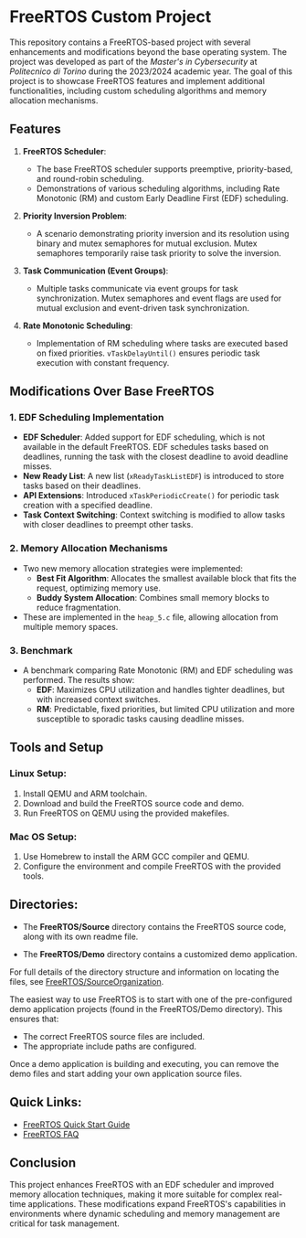 # FreeRTOS Custom Project

This repository contains a FreeRTOS-based project with several enhancements and modifications beyond the base operating system. The project was developed as part of the *Master's in Cybersecurity* at *Politecnico di Torino* during the 2023/2024 academic year. The goal of this project is to showcase FreeRTOS features and implement additional functionalities, including custom scheduling algorithms and memory allocation mechanisms.

## Features

1. **FreeRTOS Scheduler**:
   - The base FreeRTOS scheduler supports preemptive, priority-based, and round-robin scheduling.
   - Demonstrations of various scheduling algorithms, including Rate Monotonic (RM) and custom Early Deadline First (EDF) scheduling.

2. **Priority Inversion Problem**:
   - A scenario demonstrating priority inversion and its resolution using binary and mutex semaphores for mutual exclusion. Mutex semaphores temporarily raise task priority to solve the inversion.

3. **Task Communication (Event Groups)**:
   - Multiple tasks communicate via event groups for task synchronization. Mutex semaphores and event flags are used for mutual exclusion and event-driven task synchronization.

4. **Rate Monotonic Scheduling**:
   - Implementation of RM scheduling where tasks are executed based on fixed priorities. `vTaskDelayUntil()` ensures periodic task execution with constant frequency.

## Modifications Over Base FreeRTOS

### 1. **EDF Scheduling Implementation**
   - **EDF Scheduler**: Added support for EDF scheduling, which is not available in the default FreeRTOS. EDF schedules tasks based on deadlines, running the task with the closest deadline to avoid deadline misses.
   - **New Ready List**: A new list (`xReadyTaskListEDF`) is introduced to store tasks based on their deadlines.
   - **API Extensions**: Introduced `xTaskPeriodicCreate()` for periodic task creation with a specified deadline.
   - **Task Context Switching**: Context switching is modified to allow tasks with closer deadlines to preempt other tasks.
   
### 2. **Memory Allocation Mechanisms**
   - Two new memory allocation strategies were implemented:
     - **Best Fit Algorithm**: Allocates the smallest available block that fits the request, optimizing memory use.
     - **Buddy System Allocation**: Combines small memory blocks to reduce fragmentation.
   - These are implemented in the `heap_5.c` file, allowing allocation from multiple memory spaces.

### 3. **Benchmark**
   - A benchmark comparing Rate Monotonic (RM) and EDF scheduling was performed. The results show:
     - **EDF**: Maximizes CPU utilization and handles tighter deadlines, but with increased context switches.
     - **RM**: Predictable, fixed priorities, but limited CPU utilization and more susceptible to sporadic tasks causing deadline misses.

## Tools and Setup

### Linux Setup:
1. Install QEMU and ARM toolchain.
2. Download and build the FreeRTOS source code and demo.
3. Run FreeRTOS on QEMU using the provided makefiles.

### Mac OS Setup:
1. Use Homebrew to install the ARM GCC compiler and QEMU.
2. Configure the environment and compile FreeRTOS with the provided tools.

## Directories:

- The **FreeRTOS/Source** directory contains the FreeRTOS source code, along with its own readme file.
  
- The **FreeRTOS/Demo** directory contains a customized demo application.

For full details of the directory structure and information on locating the files, see [FreeRTOS/SourceOrganization](http://www.freertos.org/a00017.html).

The easiest way to use FreeRTOS is to start with one of the pre-configured demo application projects (found in the FreeRTOS/Demo directory). This ensures that:
- The correct FreeRTOS source files are included.
- The appropriate include paths are configured.

Once a demo application is building and executing, you can remove the demo files and start adding your own application source files.

## Quick Links:
- [FreeRTOS Quick Start Guide](http://www.freertos.org/FreeRTOS-quick-start-guide.html)
- [FreeRTOS FAQ](http://www.freertos.org/FAQHelp.html)

## Conclusion

This project enhances FreeRTOS with an EDF scheduler and improved memory allocation techniques, making it more suitable for complex real-time applications. These modifications expand FreeRTOS's capabilities in environments where dynamic scheduling and memory management are critical for task management.


